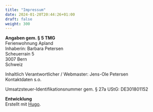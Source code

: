 ```yaml
---
title: "Impressum"
date: 2024-01-20T20:44:26+01:00
draft: false
weight: 300
---
```


**Angaben gem. § 5 TMG**  
Ferienwohnung Apland  
Inhaberin: Barbara Petersen  
Scheuerrain 5  
3007 Bern  
Schweiz

Inhaltlich Verantwortlicher / Webmaster: Jens-Ole Petersen  
Kontaktdaten s.o.

Umsatzsteuer-Identifikationsnummer gem. § 27a UStG: DE301801152

**Entwicklung**  
Erstellt mit [Hugo](https://gohugo.io/).
